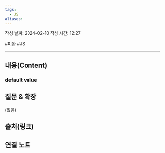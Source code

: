 ```yaml
---
tags:
  - JS
aliases:
---
```

작성 날짜: 2024-02-10
작성 시간: 12:27

#미완 #JS

----
## 내용(Content)
### default value

## 질문 & 확장

(없음)

## 출처(링크)


## 연결 노트










